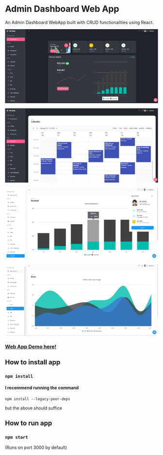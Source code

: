 # Admin Dashboard Web App


An Admin Dashboard WebApp built with CRUD functionalities using React.

![-](demo_imgs/ecomm_fp.JPG)

![-](demo_imgs/ecomm_cal.jpg)

![-](demo_imgs/ecomm_userprof.jpg)

![-](demo_imgs/ecomm_charts.jpg)




### [Web App Demo here!](https://react-admin-dashboard-crud.vercel.app/ecommerce)





## How to install app

### `npm install`



#### I recommend running the command 

`npm install --legacy-peer-deps`  

but the above should suffice

## How to run app

### `npm start`

(Runs on port 3000 by default)

